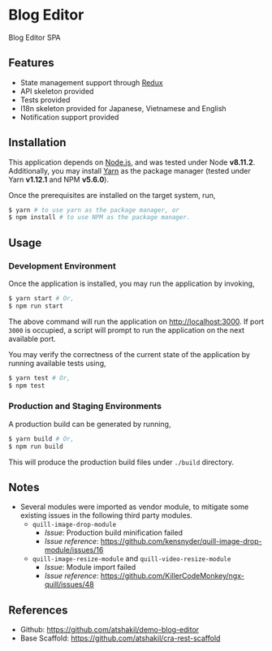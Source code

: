 # Blog Editor

Blog Editor SPA

## Features

- State management support through [Redux](https://redux.js.org/)
- API skeleton provided
- Tests provided
- I18n skeleton provided for Japanese, Vietnamese and English
- Notification support provided

## Installation

This application depends on [Node.js](https://nodejs.org/en/download/), and was
tested under Node **v8.11.2**.
Additionally, you may install [Yarn](https://yarnpkg.com/en/docs/install) as
the package manager (tested under Yarn **v1.12.1** and NPM **v5.6.0**).

Once the prerequisites are installed on the target system, run,

```sh
$ yarn # to use yarn as the package manager, or
$ npm install # to use NPM as the package manager.
```

## Usage

### Development Environment

Once the application is installed, you may run the application by invoking,

```sh
$ yarn start # Or,
$ npm run start 
```

The above command will run the application on
[http://localhost:3000](http://localhost:3000). If port `3000` is occupied,
a script will prompt to run the application on the next available port.

You may verify the correctness of the current state of the application by
running available tests using,

```sh
$ yarn test # Or,
$ npm test
```

### Production and Staging Environments

A production build can be generated by running,

```sh
$ yarn build # Or,
$ npm run build
```

This will produce the production build files under `./build` directory.

## Notes

- Several modules were imported as vendor module, to mitigate some existing
issues in the following third party modules.
  - `quill-image-drop-module`
    - *Issue*: Production build minification failed
    - *Issue reference*:
      https://github.com/kensnyder/quill-image-drop-module/issues/16
  - `quill-image-resize-module` and `quill-video-resize-module`
    - *Issue*: Module import failed
    - *Issue reference*: https://github.com/KillerCodeMonkey/ngx-quill/issues/48

## References

- Github: https://github.com/atshakil/demo-blog-editor
- Base Scaffold: https://github.com/atshakil/cra-rest-scaffold
